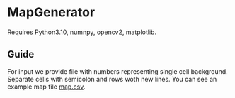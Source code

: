 # MapGenerator

Requires Python3.10, numnpy, opencv2, matplotlib.

## Guide

For input we provide file with numbers representing single cell background. Separate cells with semicolon and rows woth new lines. You can see an example map file [map.csv](/MapGenerator/blob/main/map.csv).
